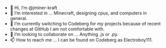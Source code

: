 - 👋 Hi, I’m @jminer-kraft
- 👀 I’m interested in ... Minecraft, designing cpus, and computers in general.
- 🌱 I’m currently switching to Codeberg for my projects because of recent changes at GitHub I am not comfortable with.
- 💞️ I’m looking to collaborate on ... Anything .js or .py.
- 📫 How to reach me ... I can be found on Codeberg as Electroboy111.

<!---
jminer-kraft/jminer-kraft is a ✨ special ✨ repository because its `README.md` (this file) appears on your GitHub profile.
You can click the Preview link to take a look at your changes.
--->
